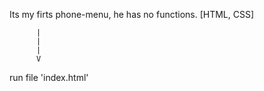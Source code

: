 
Its my firts phone-menu, he has no functions. [HTML, CSS]




          |
          |
          |
          V
   run file 'index.html'
